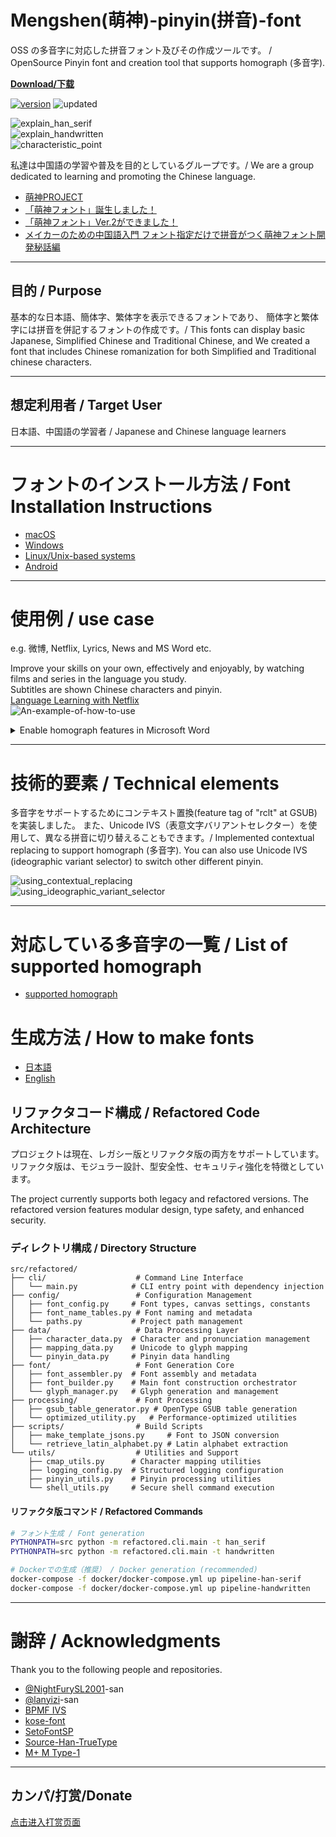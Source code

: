 # Mengshen(萌神)-pinyin(拼音)-font
OSS の多音字に対応した拼音フォント及びその作成ツールです。 / OpenSource Pinyin font and creation tool that supports homograph (多音字).

**[Download/下载](https://github.com/MaruTama/pinyin-font-tools/releases)**  
<!-- [![Download/下载](https://img.shields.io/badge/Download-↓-yellow.svg)](https://github.com/MaruTama/pinyin-font-tools/releases)   -->

[![version](https://img.shields.io/badge/Version-1.03-brightgreen.svg)](https://github.com/nongthaihoang/custom_font_installer/releases/tag/v1.03) 
![updated](https://img.shields.io/badge/Updated-Aug_21,_2023-green.svg) 

![explain_han_serif](./imgs/explain_han_serif.png)  
![explain_handwritten](./imgs/explain_handwritten.png)  
![characteristic_point](./imgs/characteristic_point.png)  


私達は中国語の学習や普及を目的としているグループです。/ We are a group dedicated to learning and promoting the Chinese language.  
- [萌神PROJECT](https://mengshen-project.com/)
- [「萌神フォント」誕生しました！](https://note.com/geekzhongwen/n/n7a6f26a885d1)
- [「萌神フォント」Ver.2ができました！](https://note.com/geekzhongwen/n/nf9552d4bdf66)
- [メイカーのための中国語入門 フォント指定だけで拼音がつく萌神フォント開発秘話編](https://booth.pm/ja/items/1888270)
----

## 目的 / Purpose
基本的な日本語、簡体字、繁体字を表示できるフォントであり、
簡体字と繁体字には拼音を併記するフォントの作成です。/
This fonts can display basic Japanese, Simplified Chinese and Traditional Chinese, and We created a font that includes Chinese romanization for both Simplified and Traditional chinese characters.

----

## 想定利用者 / Target User
日本語、中国語の学習者 / Japanese and Chinese language learners

----

# フォントのインストール方法 / Font Installation Instructions
- [macOS](https://support.apple.com/en-us/HT201749)
- [Windows](https://support.microsoft.com/en-us/help/314960/how-to-install-or-remove-a-font-in-windows)
- [Linux/Unix-based systems](https://github.com/adobe-fonts/source-code-pro/issues/17#issuecomment-8967116)
- [Android](./doc/HOW_TO_APPLY_FONT_ON_ANDROOID.md)

----

# 使用例 / use case
e.g. 微博, Netflix, Lyrics, News and MS Word etc.

Improve your skills on your own, effectively and enjoyably, by watching films and series in the language you study.  
Subtitles are shown Chinese characters and pinyin.  
[Language Learning with Netflix](https://chrome.google.com/webstore/detail/language-learning-with-ne/hoombieeljmmljlkjmnheibnpciblicm?hl=en)  
![An-example-of-how-to-use](./imgs/An-example-of-how-to-use.png)


<details><summary>Enable homograph features in Microsoft Word</summary><div>

Please turn on any of the features under Font - Advanced - OpenType Features (suggest to choose Ligatures: Standard Only or tick Use Contextual Alternates, but other options are OK too) to display the correct pinyin in Microsoft Word. By default, Word will not use any OpenType features (including automatically changing the pinyin) if none of the options are used. Microsoft Excel turns on the feature by default, and is not affected.
![word-setting](./imgs/word_setting.png)
</div></details>

----

# 技術的要素 / Technical elements
多音字をサポートするためにコンテキスト置換(feature tag of "rclt" at GSUB)を実装しました。
また、Unicode IVS（表意文字バリアントセレクター）を使用して、異なる拼音に切り替えることもできます。/
Implemented contextual replacing to support homograph (多音字).
You can also use Unicode IVS (ideographic variant selector) to switch other different pinyin.  
<!-- ![](./imgs/2020-10-25-19.17.04.gif) -->
![using_contextual_replacing](./imgs/using_contextual_replacing.gif)  
![using_ideographic_variant_selector](./imgs/using_ideographic_variant_selector.gif)  

----

# 対応している多音字の一覧 / List of supported homograph
- [supported homograph](./doc/DUOYINZI_DICTIONARY.md)

# 生成方法 / How to make fonts
- [日本語](./doc/HOW_TO_MAKE_JP.md)  
- [English](./doc/HOW_TO_MAKE_EN.md)

## リファクタコード構成 / Refactored Code Architecture

プロジェクトは現在、レガシー版とリファクタ版の両方をサポートしています。リファクタ版は、モジュラー設計、型安全性、セキュリティ強化を特徴としています。

The project currently supports both legacy and refactored versions. The refactored version features modular design, type safety, and enhanced security.

### ディレクトリ構成 / Directory Structure

```
src/refactored/
├── cli/                    # Command Line Interface
│   └── main.py            # CLI entry point with dependency injection
├── config/                 # Configuration Management
│   ├── font_config.py     # Font types, canvas settings, constants
│   ├── font_name_tables.py # Font naming and metadata
│   └── paths.py           # Project path management
├── data/                   # Data Processing Layer
│   ├── character_data.py  # Character and pronunciation management
│   ├── mapping_data.py    # Unicode to glyph mapping
│   └── pinyin_data.py     # Pinyin data handling
├── font/                   # Font Generation Core
│   ├── font_assembler.py  # Font assembly and metadata
│   ├── font_builder.py    # Main font construction orchestrator
│   └── glyph_manager.py   # Glyph generation and management
├── processing/             # Font Processing
│   ├── gsub_table_generator.py # OpenType GSUB table generation
│   └── optimized_utility.py   # Performance-optimized utilities
├── scripts/                # Build Scripts
│   ├── make_template_jsons.py     # Font to JSON conversion
│   └── retrieve_latin_alphabet.py # Latin alphabet extraction
└── utils/                  # Utilities and Support
    ├── cmap_utils.py      # Character mapping utilities
    ├── logging_config.py  # Structured logging configuration
    ├── pinyin_utils.py    # Pinyin processing utilities
    └── shell_utils.py     # Secure shell command execution
```

#### リファクタ版コマンド / Refactored Commands
```bash
# フォント生成 / Font generation
PYTHONPATH=src python -m refactored.cli.main -t han_serif
PYTHONPATH=src python -m refactored.cli.main -t handwritten

# Dockerでの生成（推奨） / Docker generation (recommended)
docker-compose -f docker/docker-compose.yml up pipeline-han-serif
docker-compose -f docker/docker-compose.yml up pipeline-handwritten
```

----

# 謝辞 / Acknowledgments
Thank you to the following people and repositories. 
- [@NightFurySL2001](https://github.com/NightFurySL2001)-san
- [@lanyizi](https://github.com/lanyizi)-san
- [BPMF IVS](https://github.com/ButTaiwan/bpmfvs)
- [kose-font](https://github.com/lxgw/kose-font)
- [SetoFontSP](https://ja.osdn.net/projects/setofont/releases/p14368)
- [Source-Han-TrueType](https://github.com/Pal3love/Source-Han-TrueType)
- [M+ M Type-1](https://mplus-fonts.osdn.jp/about.html)

----

## カンパ/打赏/Donate
[点击进入打赏页面](./doc/DONATE.md)
